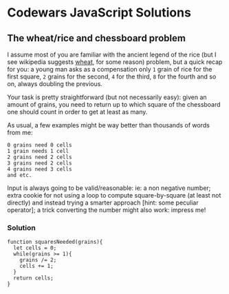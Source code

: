 # Codewars JavaScript Solutions

## The wheat/rice and chessboard problem

I assume most of you are familiar with the ancient legend of the rice (but I see wikipedia suggests [wheat](https://en.wikipedia.org/wiki/Wheat_and_chessboard_problem), for some reason) problem, but a quick recap for you: a young man asks as a compensation only `1` grain of rice for the first square, `2` grains for the second, `4` for the third, `8` for the fourth and so on, always doubling the previous.

Your task is pretty straightforward (but not necessarily easy): given an amount of grains, you need to return up to which square of the chessboard one should count in order to get at least as many.

As usual, a few examples might be way better than thousands of words from me:

```
0 grains need 0 cells
1 grain needs 1 cell
2 grains need 2 cells
3 grains need 2 cells
4 grains need 3 cells
and etc.
```

Input is always going to be valid/reasonable: ie: a non negative number; extra cookie for not using a loop to compute square-by-square (at least not directly) and instead trying a smarter approach [hint: some peculiar operator]; a trick converting the number might also work: impress me!

### Solution

```
function squaresNeeded(grains){
  let cells = 0;
  while(grains >= 1){
    grains /= 2;
    cells += 1;
  }
  return cells;
}
```
